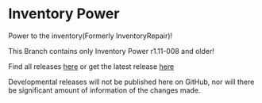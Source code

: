 # Inventory Power
Power to the inventory(Formerly InventoryRepair)!

This Branch contains only Inventory Power r1.11-008 and older!

Find all releases [here](https://github.com/GummyBlasian/Inventory-Power/releases) or get the latest release [here](https://minecraft.curseforge.com/projects/inventory-power)

Developmental releases will not be published here on GitHub, nor will there be significant amount of information of the changes made.
